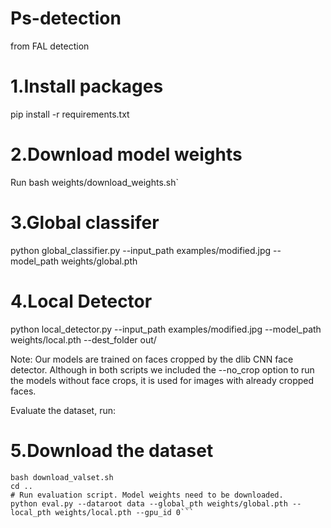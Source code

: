 # Ps-detection
from FAL detection


# 1.Install packages
  pip install -r requirements.txt 

# 2.Download model weights
  Run bash weights/download_weights.sh`

# 3.Global classifer
  python global_classifier.py --input_path examples/modified.jpg --model_path weights/global.pth

# 4.Local Detector
  python local_detector.py --input_path examples/modified.jpg --model_path weights/local.pth --dest_folder out/


Note: Our models are trained on faces cropped by the dlib CNN face detector. Although in both scripts we included the --no_crop option to run the models without face crops, it is used for images with already cropped faces.

Evaluate the dataset, run:

# 5.Download the dataset
```cd data
bash download_valset.sh
cd ..
# Run evaluation script. Model weights need to be downloaded.
python eval.py --dataroot data --global_pth weights/global.pth --local_pth weights/local.pth --gpu_id 0```
